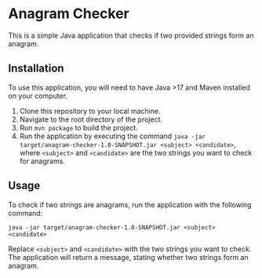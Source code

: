 # Anagram Checker

This is a simple Java application that checks if two provided strings form an anagram.

## Installation

To use this application, you will need to have Java >17 and Maven installed on your computer.

1. Clone this repository to your local machine.
2. Navigate to the root directory of the project.
3. Run `mvn package` to build the project.
4. Run the application by executing the command `java -jar target/anagram-checker-1.0-SNAPSHOT.jar <subject> <candidate>`, where `<subject>` and `<candidate>` are the two strings you want to check for anagrams.

## Usage

To check if two strings are anagrams, run the application with the following command:

```
java -jar target/anagram-checker-1.0-SNAPSHOT.jar <subject> <candidate>
```

Replace `<subject>` and `<candidate>` with the two strings you want to check. The application will return a message, stating whether two strings form an anagram.